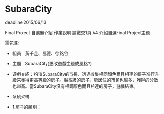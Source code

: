 # SubaraCity

deadline:2015/06/13

Final Project 自選題介紹
作業說明 	請繳交1頁 A4 介紹自選Final Project主題

需包含:

- 組員：黃千芝、易德、徐銘谷

- 主題：SubaraCity(更改遊戲主題或風格?)

- 遊戲介紹：扮演SubaraCity的市長，透過收集相同顏色而且相連的房子進行升級來獲得更高等級的房子。越高級的房子，能居住的市民也越多，獲得的分數也越高。當SubaraCity沒有相同顏色而且相連的房子，遊戲結束。

- 系統架構
- 1.房子的類別：
